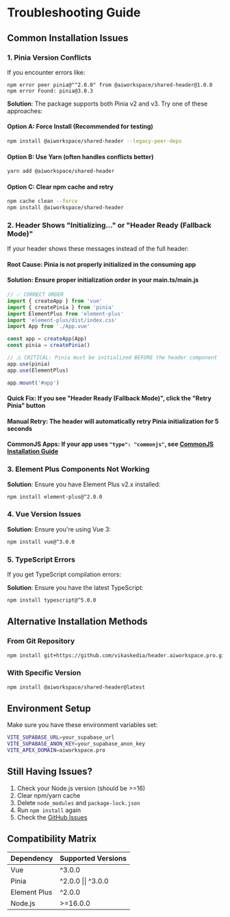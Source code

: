 # Troubleshooting Guide

## Common Installation Issues

### 1. Pinia Version Conflicts

If you encounter errors like:
```
npm error peer pinia@"^2.0.0" from @aiworkspace/shared-header@1.0.0
npm error Found: pinia@3.0.3
```

**Solution**: The package supports both Pinia v2 and v3. Try one of these approaches:

#### Option A: Force Install (Recommended for testing)
```bash
npm install @aiworkspace/shared-header --legacy-peer-deps
```

#### Option B: Use Yarn (often handles conflicts better)
```bash
yarn add @aiworkspace/shared-header
```

#### Option C: Clear npm cache and retry
```bash
npm cache clean --force
npm install @aiworkspace/shared-header
```

### 2. Header Shows "Initializing..." or "Header Ready (Fallback Mode)"

If your header shows these messages instead of the full header:

#### **Root Cause**: Pinia is not properly initialized in the consuming app

#### **Solution**: Ensure proper initialization order in your main.ts/main.js

```typescript
// ✅ CORRECT ORDER
import { createApp } from 'vue'
import { createPinia } from 'pinia'
import ElementPlus from 'element-plus'
import 'element-plus/dist/index.css'
import App from './App.vue'

const app = createApp(App)
const pinia = createPinia()

// ⚠️ CRITICAL: Pinia must be initialized BEFORE the header component
app.use(pinia)
app.use(ElementPlus)

app.mount('#app')
```

#### **Quick Fix**: If you see "Header Ready (Fallback Mode)", click the "Retry Pinia" button

#### **Manual Retry**: The header will automatically retry Pinia initialization for 5 seconds

#### **CommonJS Apps**: If your app uses `"type": "commonjs"`, see [CommonJS Installation Guide](./COMMONJS_INSTALLATION.md)

### 3. Element Plus Components Not Working

**Solution**: Ensure you have Element Plus v2.x installed:
```bash
npm install element-plus@^2.0.0
```

### 4. Vue Version Issues

**Solution**: Ensure you're using Vue 3:
```bash
npm install vue@^3.0.0
```

### 5. TypeScript Errors

If you get TypeScript compilation errors:

**Solution**: Ensure you have the latest TypeScript:
```bash
npm install typescript@^5.0.0
```

## Alternative Installation Methods

### From Git Repository
```bash
npm install git+https://github.com/vikaskedia/header.aiworkspace.pro.git
```

### With Specific Version
```bash
npm install @aiworkspace/shared-header@latest
```

## Environment Setup

Make sure you have these environment variables set:
```bash
VITE_SUPABASE_URL=your_supabase_url
VITE_SUPABASE_ANON_KEY=your_supabase_anon_key
VITE_APEX_DOMAIN=aiworkspace.pro
```

## Still Having Issues?

1. Check your Node.js version (should be >=16)
2. Clear npm/yarn cache
3. Delete `node_modules` and `package-lock.json`
4. Run `npm install` again
5. Check the [GitHub Issues](https://github.com/vikaskedia/header.aiworkspace.pro/issues)

## Compatibility Matrix

| Dependency | Supported Versions |
|------------|-------------------|
| Vue        | ^3.0.0            |
| Pinia      | ^2.0.0 \|\| ^3.0.0 |
| Element Plus| ^2.0.0            |
| Node.js    | >=16.0.0          |
